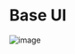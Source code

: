 
# Base UI
![image](https://github.com/user-attachments/assets/57940344-7937-470f-822f-edd5febca34f)
